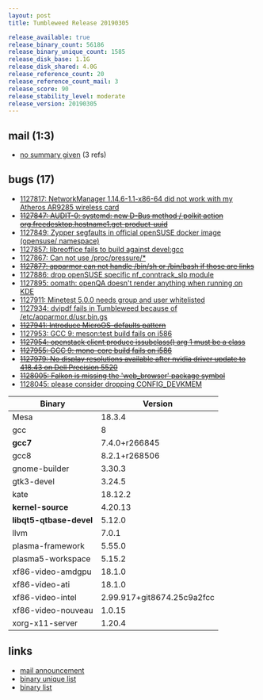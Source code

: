 ```yaml
---
layout: post
title: Tumbleweed Release 20190305

release_available: true
release_binary_count: 56186
release_binary_unique_count: 1585
release_disk_base: 1.1G
release_disk_shared: 4.0G
release_reference_count: 20
release_reference_count_mail: 3
release_score: 90
release_stability_level: moderate
release_version: 20190305
---
```


## mail (1:3)

- [no summary given](https://lists.opensuse.org/opensuse-factory/2019-03/msg00036.html) (3 refs)

## bugs (17)

<!--more-->

- [1127817: NetworkManager 1.14.6-1.1-x86-64 did not work with my Atheros AR9285 wireless card](https://bugzilla.opensuse.org/show_bug.cgi?id=1127817)
- ~~[1127847: AUDIT-0: systemd: new D-Bus method / polkit action org.freedesktop.hostname1.get-product-uuid](https://bugzilla.opensuse.org/show_bug.cgi?id=1127847)~~
- [1127849: Zypper segfaults in official openSUSE docker image (opensuse/ namespace)](https://bugzilla.opensuse.org/show_bug.cgi?id=1127849)
- [1127857: libreoffice fails to build against devel:gcc](https://bugzilla.opensuse.org/show_bug.cgi?id=1127857)
- [1127867: Can not use /proc/pressure/*](https://bugzilla.opensuse.org/show_bug.cgi?id=1127867)
- ~~[1127877: apparmor can not handle  /bin/sh or /bin/bash if those are links](https://bugzilla.opensuse.org/show_bug.cgi?id=1127877)~~
- [1127886: drop openSUSE specific nf_conntrack_slp module](https://bugzilla.opensuse.org/show_bug.cgi?id=1127886)
- [1127895: oomath: openQA doesn't render anything when running on KDE](https://bugzilla.opensuse.org/show_bug.cgi?id=1127895)
- [1127911: Minetest 5.0.0 needs group and user whitelisted](https://bugzilla.opensuse.org/show_bug.cgi?id=1127911)
- [1127934: dvipdf fails in Tumbleweed because of /etc/apparmor.d/usr.bin.gs](https://bugzilla.opensuse.org/show_bug.cgi?id=1127934)
- ~~[1127941: Introduce MicroOS-defaults pattern](https://bugzilla.opensuse.org/show_bug.cgi?id=1127941)~~
- [1127953: GCC 9: meson:test build fails on i586](https://bugzilla.opensuse.org/show_bug.cgi?id=1127953)
- ~~[1127954: openstack client produce issubclass() arg 1 must be a class](https://bugzilla.opensuse.org/show_bug.cgi?id=1127954)~~
- ~~[1127955: GCC 9: mono-core build fails on i586](https://bugzilla.opensuse.org/show_bug.cgi?id=1127955)~~
- ~~[1127979: No display resolutions available after nvidia driver update to 418.43 on Dell Precision 5520](https://bugzilla.opensuse.org/show_bug.cgi?id=1127979)~~
- ~~[1128005: Falkon is missing the 'web_browser' package symbol](https://bugzilla.opensuse.org/show_bug.cgi?id=1128005)~~
- [1128045: please consider dropping CONFIG_DEVKMEM](https://bugzilla.opensuse.org/show_bug.cgi?id=1128045)

Binary | Version
--- | ---
Mesa | 18.3.4
gcc | 8
**gcc7** | 7.4.0+r266845
gcc8 | 8.2.1+r268506
gnome-builder | 3.30.3
gtk3-devel | 3.24.5
kate | 18.12.2
**kernel-source** | 4.20.13
**libqt5-qtbase-devel** | 5.12.0
llvm | 7.0.1
plasma-framework | 5.55.0
plasma5-workspace | 5.15.2
xf86-video-amdgpu | 18.1.0
xf86-video-ati | 18.1.0
xf86-video-intel | 2.99.917+git8674.25c9a2fcc
xf86-video-nouveau | 1.0.15
xorg-x11-server | 1.20.4

## links

- [mail announcement](https://lists.opensuse.org/opensuse-factory/2019-03/msg00035.html)
- [binary unique list](http://download.tumbleweed.boombatower.com/20190305/rpm.unique.list)
- [binary list](http://download.tumbleweed.boombatower.com/20190305/rpm.list)
